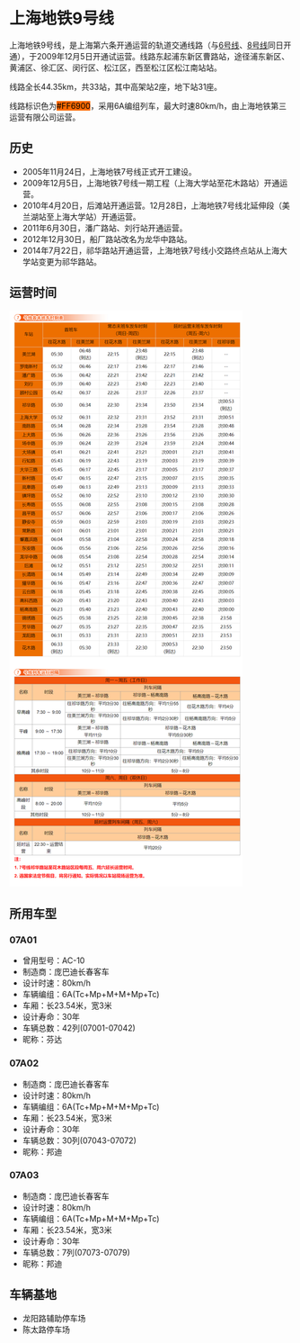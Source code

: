 # 上海地铁9号线

上海地铁9号线，是上海第六条开通运营的轨道交通线路（与[6号线](./6.md)、[8号线](./8.md)同日开通），于2009年12月5日开通试运营。线路东起浦东新区曹路站，途径浦东新区、黄浦区、徐汇区、闵行区、松江区，西至松江区松江南站站。

线路全长44.35km，共33站，其中高架站2座，地下站31座。

线路标识色为<span style="color: black;background: #FF6900;">#FF6900</span>，采用6A编组列车，最大时速80km/h，由上海地铁第三运营有限公司运营。

## 历史
* 2005年11月24日，上海地铁7号线正式开工建设。
* 2009年12月5日，上海地铁7号线一期工程（上海大学站至花木路站）开通运营。
* 2010年4月20日，后滩站开通运营。12月28日，上海地铁7号线北延伸段（美兰湖站至上海大学站）开通运营。
* 2011年6月30日，潘广路站、刘行站开通运营。
* 2012年12月30日，船厂路站改名为龙华中路站。
* 2014年7月22日，祁华路站开通运营，上海地铁7号线小交路终点站从上海大学站变更为祁华路站。

## 运营时间
![](./time/7.png)

## 所用车型
### 07A01
* 曾用型号：AC-10
* 制造商：庞巴迪长春客车
* 设计时速：80km/h
* 车辆编组：6A(Tc+Mp+M+M+Mp+Tc)
* 车厢：长23.54米，宽3米
* 设计寿命：30年
* 车辆总数：42列(07001-07042)
* 昵称：芬达
### 07A02
* 制造商：庞巴迪长春客车
* 设计时速：80km/h
* 车辆编组：6A(Tc+Mp+M+M+Mp+Tc)
* 车厢：长23.54米，宽3米
* 设计寿命：30年
* 车辆总数：30列(07043-07072)
* 昵称：邦迪
### 07A03
* 制造商：庞巴迪长春客车
* 设计时速：80km/h
* 车辆编组：6A(Tc+Mp+M+M+Mp+Tc)
* 车厢：长23.54米，宽3米
* 设计寿命：30年
* 车辆总数：7列(07073-07079)
* 昵称：邦迪

## 车辆基地
* 龙阳路辅助停车场
* 陈太路停车场